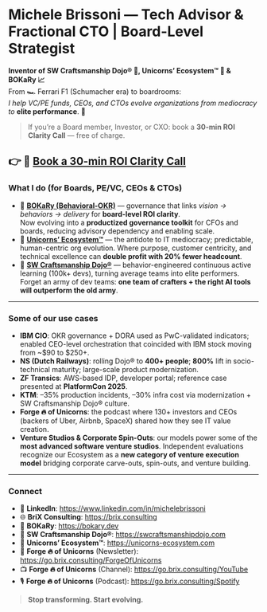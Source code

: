 # Michele Brissoni — Tech Advisor & Fractional CTO | Board-Level Strategist  

**Inventor of SW Craftsmanship Dojo® 🥋, Unicorns’ Ecosystem™ 🦄 & BOKaRy 📈**  
From 🏎️ Ferrari F1 (Schumacher era) to boardrooms:  
_I help VC/PE funds, CEOs, and CTOs evolve organizations from mediocracy to_ **elite performance**. 🥇  


> If you’re a Board member, Investor, or CXO: book a **30-min ROI Clarity Call** — free of charge.

 
👉 📅 [Book a 30-min ROI Clarity Call](https://calendar.app.google/PcALgpkXUP63dwaE8)  
---

### What I do (for Boards, PE/VC, CEOs & CTOs)
- 🔭 **[BOKaRy (Behavioral-OKR)](https://bokary.dev  )** — governance that links *vision → behaviors → delivery* for **board-level ROI clarity**.  
  Now evolving into a **productized governance toolkit** for CFOs and boards, reducing advisory dependency and enabling scale.  
- 🦄 **[Unicorns’ Ecosystem™](https://unicorns-ecosystem.com  )** — the antidote to IT mediocracy; predictable, human-centric org evolution. Where purpose, customer centricity, and technical excellence can **double profit with 20% fewer headcount**.  
- 🥋 **[SW Craftsmanship Dojo®](https://swcraftsmanshipdojo.com  )** — behavior-engineered continuous active learning (100k+ devs), turning average teams into elite performers. Forget an army of dev teams: **one team of crafters + the right AI tools will outperform the old army**.  

---

### Some of our use cases
- **IBM CIO**: OKR governance + DORA used as PwC-validated indicators; enabled CEO-level orchestration that coincided with IBM stock moving from ~$90 to $250+.  
- **NS (Dutch Railways)**: rolling Dojo® to **400+ people**; **800%** lift in socio-technical maturity; large-scale product modernization.  
- **ZF Transics**: AWS-based IDP, developer portal; reference case presented at **PlatformCon 2025**.  
- **KTM**: –35% production incidents, –30% infra cost via modernization + SW Craftsmanship Dojo® culture.  
- **Forge 🔥 of Unicorns**: the podcast where 130+ investors and CEOs (backers of Uber, Airbnb, SpaceX) shared how they see IT value creation.  
- **Venture Studios & Corporate Spin-Outs**: our models power some of the **most advanced software venture studios**. Independent evaluations recognize our Ecosystem as a **new category of venture execution model** bridging corporate carve-outs, spin-outs, and venture building.  

---

### Connect
- 💼 **LinkedIn**: https://www.linkedin.com/in/michelebrissoni
- 🌐 **BriX Consulting**: https://brix.consulting
- 🔭 **BOKaRy**: https://bokary.dev  
- 🥋 **SW Craftsmanship Dojo®**: https://swcraftsmanshipdojo.com  
- 🦄 **Unicorns’ Ecosystem™**: https://unicorns-ecosystem.com  
- 📰 **Forge 🔥 of Unicorns** (Newsletter): https://go.brix.consulting/ForgeOfUnicorns  
- 📺 **Forge 🔥 of Unicorns** (Channel): https://go.brix.consulting/YouTube
- 🎙️ **Forge 🔥 of Unicorns** (Podcast): https://go.brix.consulting/Spotify


> **Stop transforming. Start evolving.**  
